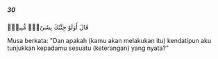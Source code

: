 ##### 30

<span class="ayah">قَالَ أَوَلَوْ جِئْتُكَ بِشَىْءٍۢ مُّبِينٍۢ</span>

<span class="ayah_translation">Musa berkata: "Dan apakah (kamu akan melakukan itu) kendatipun aku tunjukkan kepadamu sesuatu (keterangan) yang nyata?"</span>
